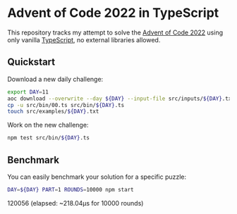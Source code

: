 # Advent of Code 2022 in TypeScript

This repository tracks my attempt to solve the [Advent of Code 2022](https://adventofcode.com/2022) using only vanilla [TypeScript](https://www.typescriptlang.org), no external libraries allowed.

## Quickstart

Download a new daily challenge:

```sh
export DAY=11
aoc download --overwrite --day ${DAY} --input-file src/inputs/${DAY}.txt --puzzle-file src/puzzles/${DAY}.md
cp -u src/bin/00.ts src/bin/${DAY}.ts
touch src/examples/${DAY}.txt
```

Work on the new challenge:

```sh
npm test src/bin/${DAY}.ts
```

## Benchmark

You can easily benchmark your solution for a specific puzzle:

```sh
DAY=${DAY} PART=1 ROUNDS=10000 npm start
```

120056 (elapsed: ~218.04µs for 10000 rounds)
